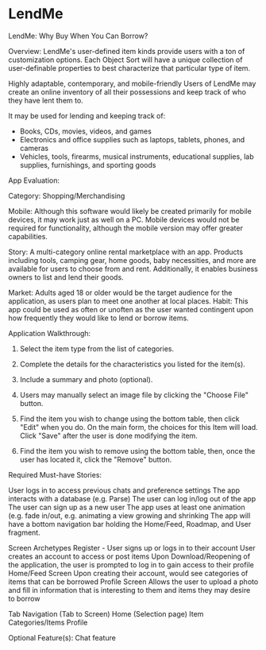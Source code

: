# LendMe
LendMe: Why Buy When You Can Borrow? 

Overview: LendMe's user-defined item kinds provide users with a ton of customization options. Each Object Sort will have a unique collection of user-definable properties to best characterize that particular type of item.

Highly adaptable, contemporary, and mobile-friendly Users of LendMe may create an online inventory of all their possessions and keep track of who they have lent them to.

It may be used for lending and keeping track of:

- Books, CDs, movies, videos, and games
- Electronics and office supplies such as laptops, tablets, phones, and cameras
- Vehicles, tools, firearms, musical instruments, educational supplies, lab supplies, furnishings, and sporting goods

App Evaluation:

Category: Shopping/Merchandising 

Mobile: Although this software would likely be created primarily for mobile devices, it may work just as well on a PC. Mobile devices would not be required for functionality, although the mobile version may offer greater capabilities.

Story: A multi-category online rental marketplace with an app. Products including tools, camping gear, home goods, baby necessities, and more are available for users to choose from and rent. Additionally, it enables business owners to list and lend their goods.

Market: Adults aged 18 or older would be the target audience for the application, as users plan to meet one another at local places.
Habit: This app could be used as often or unoften as the user wanted contingent upon how frequently they would like to lend or borrow items.


Application Walkthrough:

1. Select the item type from the list of categories.

2. Complete the details for the characteristics you listed for the item(s).

3. Include a summary and photo (optional).

4. Users may manually select an image file by clicking the "Choose File" button. 

5. Find the item you wish to change using the bottom table, then click "Edit" when you do. On the main form, the choices for this Item will load. Click "Save" after the user is done modifying the item.

6. Find the item you wish to remove using the bottom table, then, once the user has located it, click the "Remove" button.

Required Must-have Stories:

User logs in to access previous chats and preference settings
The app interacts with a database (e.g. Parse)
The user can log in/log out of the app
The user can sign up as a new user
The app uses at least one animation (e.g. fade in/out, e.g. animating a view growing and shrinking
The app will have a bottom navigation bar holding the Home/Feed, Roadmap, and User fragment.

Screen Archetypes
Register - User signs up or logs in to their account
User creates an account to access or post items
Upon Download/Reopening of the application, the user is prompted to log in to gain access to their profile
Home/Feed Screen
Upon creating their account, would see categories of items that can be borrowed
Profile Screen
Allows the user to upload a photo and fill in information that is interesting to them and items they may desire to borrow 

Tab Navigation (Tab to Screen)
Home (Selection page)
Item Categories/Items
Profile

Optional Feature(s):
Chat feature


